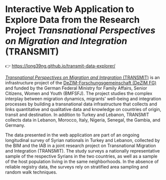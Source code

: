 # Interactive Web Application to Explore Data from the Research Project _Transnational Perspectives on Migration and Integration_ (TRANSMIT)

👉 <https://long39ng.github.io/transmit-data-explorer/>

[_Transnational Perspectives on Migration and Integration_ (TRANSMIT)](https://www.dezim-institut.de/projekte/projekt-detail/transnational-perspectives-on-migration-and-integration-transmit-7-13/) is an infrastructure project of the [DeZIM-Forschungsgemeinschaft (DeZIM FG)](https://www.dezim-institut.de/dezim-forschungsgemeinschaft/ueber-die-forschungsgemeinschaft/) and funded by the German Federal Ministry for Family Affairs, Senior Citizens, Women and Youth (BMFSFJ).
The project studies the complex interplay between migration dynamics, migrants' well-being and integration processes by building a transnational data infrastructure that collects and links quantitative and qualitative data and knowledge on countries of origin, transit and destination.
In addition to Turkey and Lebanon, TRANSMIT collects data in Lebanon, Morocco, Italy, Nigeria, Senegal, the Gambia, and Germany.

The data presented in the web application are part of an ongoing longitudinal survey of Syrian nationals in Turkey and Lebanon, collected by the BIM and the IAB in a joint research project on Transnational Migration and Integration (TRANSMIT).
The study surveys a nationally representative sample of the respective Syrians in the two countries, as well as a sample of the host population living in the same neighborhoods. In the absence of reliable registry data, the surveys rely on stratified area sampling and random walk techniques.
